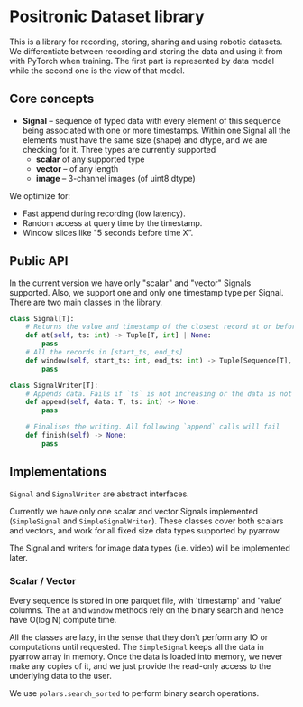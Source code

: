 # Positronic Dataset library

This is a library for recording, storing, sharing and using robotic datasets. We differentiate between recording and storing the data and using it from with PyTorch when training. The first part is represented by data model while the second one is the view of that model.

## Core concepts
* __Signal__ – sequence of typed data with every element of this sequence being associated with one or more timestamps. Within one Signal all the elements must have the same size (shape) and dtype, and we are checking for it. Three types are currently supported
  * __scalar__ of any supported type
  * __vector__ – of any length
  * __image__ – 3-channel images (of uint8 dtype)

We optimize for:
* Fast append during recording (low latency).
* Random access at query time by the timestamp.
* Window slices like "5 seconds before time X”.

## Public API
In the current version we have only "scalar" and "vector" Signals supported. Also, we support one and only one timestamp type per Signal. There are two main classes in the library.
```python
class Signal[T]:
    # Returns the value and timestamp of the closest record at or before the given timestamp, or None if not found
    def at(self, ts: int) -> Tuple[T, int] | None:
        pass
    # All the records in [start_ts, end_ts]
    def window(self, start_ts: int, end_ts: int) -> Tuple[Sequence[T], Sequence[int]]:
        pass

class SignalWriter[T]:
    # Appends data. Fails if `ts` is not increasing or the data is not compliant
    def append(self, data: T, ts: int) -> None:
        pass

    # Finalises the writing. All following `append` calls will fail
    def finish(self) -> None:
        pass
```

## Implementations

`Signal` and `SignalWriter` are abstract interfaces.

Currently we have only one scalar and vector Signals implemented (`SimpleSignal` and `SimpleSignalWriter`). These classes cover both scalars and vectors, and work for all fixed size data types supported by pyarrow.

The Signal and writers for image data types (i.e. video) will be implemented later.

### Scalar / Vector

Every sequence is stored in one parquet file, with 'timestamp' and 'value' columns. The `at` and `window` methods rely on the binary search and hence have O(log N) compute time.

All the classes are lazy, in the sense that they don't perform any IO or computations until requested. The `SimpleSignal` keeps all the data in pyarrow array in memory. Once the data is loaded into memory, we never make any copies of it, and we just provide the read-only access to the underlying data to the user.

We use `polars.search_sorted` to perform binary search operations.

